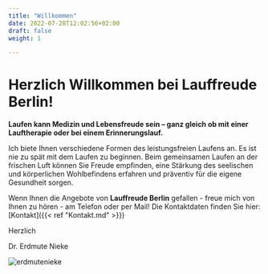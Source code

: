 ```yaml
---
title: "Willkommen"
date: 2022-07-28T12:02:56+02:00
draft: false
weight: 1

---
```


# Herzlich Willkommen bei Lauffreude Berlin!

__Laufen kann Medizin und Lebensfreude sein – ganz gleich ob mit einer Lauftherapie oder bei einem Erinnerungslauf.__ 


Ich biete Ihnen verschiedene Formen des leistungsfreien Laufens an. Es ist nie zu spät mit dem Laufen zu beginnen. Beim gemeinsamen Laufen an der frischen Luft können Sie Freude empfinden, eine Stärkung des seelischen und körperlichen Wohlbefindens erfahren und präventiv für die eigene Gesundheit sorgen. 

Wenn Ihnen die Angebote von __Lauffreude Berlin__ gefallen - freue mich von Ihnen zu hören - am Telefon oder per Mail! Die Kontaktdaten finden Sie hier: [Kontakt]({{< ref "Kontakt.md" >}})

Herzlich

Dr. Erdmute Nieke

![erdmutenieke](/Runners%205-Logo%20mit%20Hintergrund.png)

